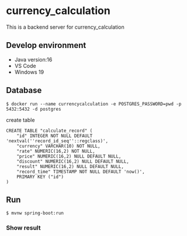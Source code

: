 # currency_calculation

This is a backend server for currency_calculation

## Develop environment
- Java version:16
- VS Code
- Windows 19

## Database
```bash=
$ docker run --name currencycalculation -e POSTGRES_PASSWORD=pwd -p 5432:5432 -d postgres
```
create table
```sql=
CREATE TABLE "calculate_record" (
	"id" INTEGER NOT NULL DEFAULT 'nextval(''record_id_seq''::regclass)',
	"currency" VARCHAR(10) NOT NULL,
	"rate" NUMERIC(16,2) NOT NULL,
	"price" NUMERIC(16,2) NULL DEFAULT NULL,
	"discount" NUMERIC(16,2) NULL DEFAULT NULL,
	"result" NUMERIC(16,2) NULL DEFAULT NULL,
	"record_time" TIMESTAMP NOT NULL DEFAULT 'now()',
	PRIMARY KEY ("id")
)
```

## Run 
```bash= 
$ mvnw spring-boot:run
```

### Show result
